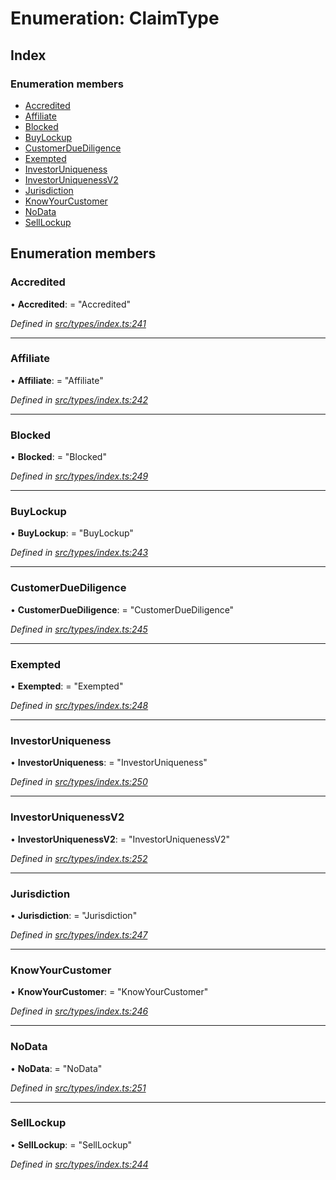 # Enumeration: ClaimType

## Index

### Enumeration members

* [Accredited](claimtype.md#accredited)
* [Affiliate](claimtype.md#affiliate)
* [Blocked](claimtype.md#blocked)
* [BuyLockup](claimtype.md#buylockup)
* [CustomerDueDiligence](claimtype.md#customerduediligence)
* [Exempted](claimtype.md#exempted)
* [InvestorUniqueness](claimtype.md#investoruniqueness)
* [InvestorUniquenessV2](claimtype.md#investoruniquenessv2)
* [Jurisdiction](claimtype.md#jurisdiction)
* [KnowYourCustomer](claimtype.md#knowyourcustomer)
* [NoData](claimtype.md#nodata)
* [SellLockup](claimtype.md#selllockup)

## Enumeration members

###  Accredited

• **Accredited**: = "Accredited"

*Defined in [src/types/index.ts:241](https://github.com/PolymathNetwork/polymesh-sdk/blob/da0f7fd7/src/types/index.ts#L241)*

___

###  Affiliate

• **Affiliate**: = "Affiliate"

*Defined in [src/types/index.ts:242](https://github.com/PolymathNetwork/polymesh-sdk/blob/da0f7fd7/src/types/index.ts#L242)*

___

###  Blocked

• **Blocked**: = "Blocked"

*Defined in [src/types/index.ts:249](https://github.com/PolymathNetwork/polymesh-sdk/blob/da0f7fd7/src/types/index.ts#L249)*

___

###  BuyLockup

• **BuyLockup**: = "BuyLockup"

*Defined in [src/types/index.ts:243](https://github.com/PolymathNetwork/polymesh-sdk/blob/da0f7fd7/src/types/index.ts#L243)*

___

###  CustomerDueDiligence

• **CustomerDueDiligence**: = "CustomerDueDiligence"

*Defined in [src/types/index.ts:245](https://github.com/PolymathNetwork/polymesh-sdk/blob/da0f7fd7/src/types/index.ts#L245)*

___

###  Exempted

• **Exempted**: = "Exempted"

*Defined in [src/types/index.ts:248](https://github.com/PolymathNetwork/polymesh-sdk/blob/da0f7fd7/src/types/index.ts#L248)*

___

###  InvestorUniqueness

• **InvestorUniqueness**: = "InvestorUniqueness"

*Defined in [src/types/index.ts:250](https://github.com/PolymathNetwork/polymesh-sdk/blob/da0f7fd7/src/types/index.ts#L250)*

___

###  InvestorUniquenessV2

• **InvestorUniquenessV2**: = "InvestorUniquenessV2"

*Defined in [src/types/index.ts:252](https://github.com/PolymathNetwork/polymesh-sdk/blob/da0f7fd7/src/types/index.ts#L252)*

___

###  Jurisdiction

• **Jurisdiction**: = "Jurisdiction"

*Defined in [src/types/index.ts:247](https://github.com/PolymathNetwork/polymesh-sdk/blob/da0f7fd7/src/types/index.ts#L247)*

___

###  KnowYourCustomer

• **KnowYourCustomer**: = "KnowYourCustomer"

*Defined in [src/types/index.ts:246](https://github.com/PolymathNetwork/polymesh-sdk/blob/da0f7fd7/src/types/index.ts#L246)*

___

###  NoData

• **NoData**: = "NoData"

*Defined in [src/types/index.ts:251](https://github.com/PolymathNetwork/polymesh-sdk/blob/da0f7fd7/src/types/index.ts#L251)*

___

###  SellLockup

• **SellLockup**: = "SellLockup"

*Defined in [src/types/index.ts:244](https://github.com/PolymathNetwork/polymesh-sdk/blob/da0f7fd7/src/types/index.ts#L244)*

